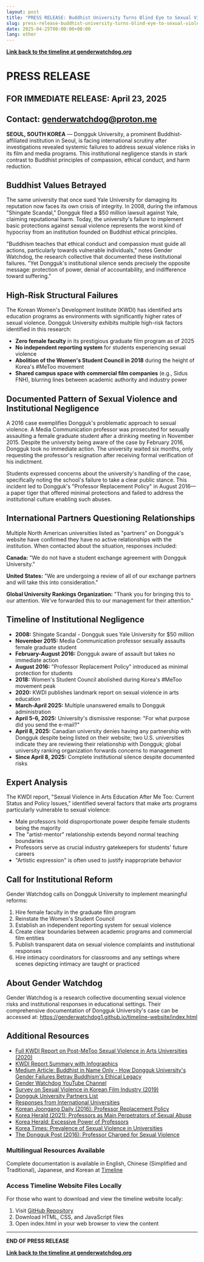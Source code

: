 ```yaml
---
layout: post
title: "PRESS RELEASE: Buddhist University Turns Blind Eye to Sexual Violence Risk"
slug: press-release-buddhist-university-turns-blind-eye-to-sexual-violence-risk
date: 2025-04-25T00:00:00+00:00
lang: other
---
```


**[Link back to the timeline at genderwatchdog.org](https://genderwatchdog.org/)**

# PRESS RELEASE

## FOR IMMEDIATE RELEASE: April 23, 2025

## Contact: [genderwatchdog@proton.me](mailto:genderwatchdog@proton.me)

**SEOUL, SOUTH KOREA** — Dongguk University, a prominent Buddhist-affiliated institution in Seoul, is facing international scrutiny after investigations revealed systemic failures to address sexual violence risks in its film and media programs. This institutional negligence stands in stark contrast to Buddhist principles of compassion, ethical conduct, and harm reduction.

## Buddhist Values Betrayed

The same university that once sued Yale University for damaging its reputation now faces its own crisis of integrity. In 2008, during the infamous "Shingate Scandal," Dongguk filed a $50 million lawsuit against Yale, claiming reputational harm. Today, the university's failure to implement basic protections against sexual violence represents the worst kind of hypocrisy from an institution founded on Buddhist ethical principles.

"Buddhism teaches that ethical conduct and compassion must guide all actions, particularly towards vulnerable individuals," notes Gender Watchdog, the research collective that documented these institutional failures. "Yet Dongguk's institutional silence sends precisely the opposite message: protection of power, denial of accountability, and indifference toward suffering."

## High-Risk Structural Failures

The Korean Women's Development Institute (KWDI) has identified arts education programs as environments with significantly higher rates of sexual violence. Dongguk University exhibits multiple high-risk factors identified in this research:

  * **Zero female faculty** in its prestigious graduate film program as of 2025
  * **No independent reporting system** for students experiencing sexual violence
  * **Abolition of the Women's Student Council in 2018** during the height of Korea's #MeToo movement
  * **Shared campus space with commercial film companies** (e.g., Sidus FNH), blurring lines between academic authority and industry power

## Documented Pattern of Sexual Violence and Institutional Negligence

A 2016 case exemplifies Dongguk's problematic approach to sexual violence. A Media Communication professor was prosecuted for sexually assaulting a female graduate student after a drinking meeting in November 2015. Despite the university being aware of the case by February 2016, Dongguk took no immediate action. The university waited six months, only requesting the professor's resignation after receiving formal verification of his indictment.

Students expressed concerns about the university's handling of the case, specifically noting the school's failure to take a clear public stance. This incident led to Dongguk's "Professor Replacement Policy" in August 2016—a paper tiger that offered minimal protections and failed to address the institutional culture enabling such abuses.

## International Partners Questioning Relationships

Multiple North American universities listed as "partners" on Dongguk's website have confirmed they have no active relationships with the institution. When contacted about the situation, responses included:

**Canada:** "We do not have a student exchange agreement with Dongguk University."

**United States:** "We are undergoing a review of all of our exchange partners and will take this into consideration."

**Global University Rankings Organization:** "Thank you for bringing this to our attention. We've forwarded this to our management for their attention."

## Timeline of Institutional Negligence

  * **2008:** Shingate Scandal - Dongguk sues Yale University for $50 million
  * **November 2015:** Media Communication professor sexually assaults female graduate student
  * **February-August 2016:** Dongguk aware of assault but takes no immediate action
  * **August 2016:** "Professor Replacement Policy" introduced as minimal protection for students
  * **2018:** Women's Student Council abolished during Korea's #MeToo movement peak
  * **2020:** KWDI publishes landmark report on sexual violence in arts education
  * **March-April 2025:** Multiple unanswered emails to Dongguk administration
  * **April 5-6, 2025:** University's dismissive response: "For what purpose did you send the e-mail?"
  * **April 8, 2025:** Canadian university denies having any partnership with Dongguk despite being listed on their website; two U.S. universities indicate they are reviewing their relationship with Dongguk; global university ranking organization forwards concerns to management
  * **Since April 8, 2025:** Complete institutional silence despite documented risks

## Expert Analysis

The KWDI report, "Sexual Violence in Arts Education After Me Too: Current Status and Policy Issues," identified several factors that make arts programs particularly vulnerable to sexual violence:

  * Male professors hold disproportionate power despite female students being the majority
  * The "artist-mentor" relationship extends beyond normal teaching boundaries
  * Professors serve as crucial industry gatekeepers for students' future careers
  * "Artistic expression" is often used to justify inappropriate behavior

## Call for Institutional Reform

Gender Watchdog calls on Dongguk University to implement meaningful reforms:

  1. Hire female faculty in the graduate film program
  2. Reinstate the Women's Student Council
  3. Establish an independent reporting system for sexual violence
  4. Create clear boundaries between academic programs and commercial film entities
  5. Publish transparent data on sexual violence complaints and institutional responses
  6. Hire intimacy coordinators for classrooms and any settings where scenes depicting intimacy are taught or practiced

## About Gender Watchdog

Gender Watchdog is a research collective documenting sexual violence risks and institutional responses in educational settings. Their comprehensive documentation of Dongguk University's case can be accessed at: https://genderwatchdog1.github.io/timeline-website/index.html

## Additional Resources

  * [Full KWDI Report on Post-MeToo Sexual Violence in Arts Universities (2020)](https://drive.proton.me/urls/BAPF2DA400#4RGLR08iLFAJ)
  * [KWDI Report Summary with Infographics](https://genderwatchdog.bearblog.dev/sexual-violence-in-arts-education-after-me-too-current-status-and-policy-issues/)
  * [Medium Article: Buddhist in Name Only - How Dongguk University's Gender Failures Betray Buddhism's Ethical Legacy](https://medium.com/@genderwatchdog/buddhist-in-name-only-how-dongguk-universitys-gender-failures-betray-buddhism-s-ethical-legacy-a1fb17b2b38b)
  * [Gender Watchdog YouTube Channel](https://www.youtube.com/@GenderWatchdog)
  * [Survey on Sexual Violence in Korean Film Industry (2019)](https://drive.proton.me/urls/GXRANHYYJC#fz0SipRRWdaF)
  * [Dongguk University Partners List](https://www.dongguk.edu/eng/page/477)
  * [Responses from International Universities](https://drive.proton.me/urls/95J0T3K37R#RBCO657BAC6a)
  * [Korean Joongang Daily (2016): Professor Replacement Policy](https://koreajoongangdaily.joins.com/2016/08/05/socialAffairs/Dongguk-University-changes-policy-to-help-students-who-suffer-verbal-or-sexual-abuse/3022260.html)
  * [Korea Herald (2021): Professors as Main Perpetrators of Sexual Abuse](https://www.koreatimes.co.kr/www/nation/2021/06/181_309773.html)
  * [Korea Herald: Excessive Power of Professors](https://m.koreaherald.com/article/3223926)
  * [Korea Times: Prevalence of Sexual Violence in Universities](https://www.koreatimes.co.kr/www/nation/2025/03/715_311172.html)
  * [The Dongguk Post (2016): Professor Charged for Sexual Violence](https://www.donggukmedia.com/news/articleView.html?idxno=51830)

### Multilingual Resources Available

Complete documentation is available in English, Chinese (Simplified and Traditional), Japanese, and Korean at [Timeline](https://genderwatchdog1.github.io/timeline-website/index.html)

### Access Timeline Website Files Locally

For those who want to download and view the timeline website locally:

  1. Visit [GitHub Repository](https://github.com/genderwatchdog1/timeline-website)
  2. Download HTML, CSS, and JavaScript files
  3. Open index.html in your web browser to view the content

* * *

**END OF PRESS RELEASE**

**[Link back to the timeline at genderwatchdog.org](https://genderwatchdog.org/)**

